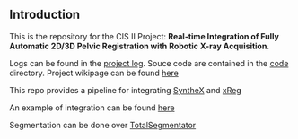 ## Introduction

This is the repository for the CIS II Project: **Real-time Integration of Fully Automatic 2D/3D Pelvic Registration with Robotic X-ray Acquisition**. 

Logs can be found in the [project log](./Docs/CIS_II_Project.md). Souce code are contained in the [code](./code) directory. Project wikipage can be found [here](https://ciis.lcsr.jhu.edu/doku.php?id=courses:456:2023:projects)

This repo provides a pipeline for integrating [SyntheX](https://github.com/arcadelab/SyntheX) and [xReg](https://github.com/rg2/xreg)

An example of integration can be found [here](https://github.com/gaocong13/Orthopedic-Robot-Navigation)

Segmentation can be done over [TotalSegmentator](https://github.com/wasserth/TotalSegmentator)

